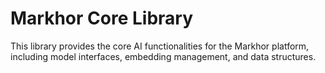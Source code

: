 # Markhor Core Library

This library provides the core AI functionalities for the Markhor platform, including model interfaces, embedding management, and data structures.
